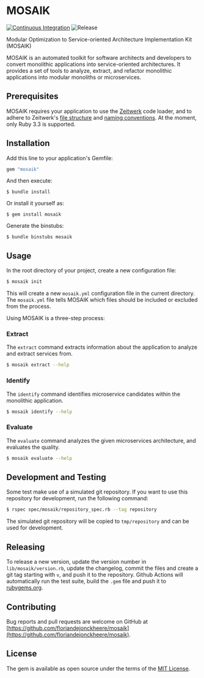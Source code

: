 # MOSAIK
[![Continuous Integration](https://github.com/floriandejonckheere/mosaik/actions/workflows/ci.yml/badge.svg)](https://github.com/floriandejonckheere/mosaik/actions/workflows/ci.yml)
![Release](https://img.shields.io/github/v/release/floriandejonckheere/mosaik?label=Latest%20release)

Modular Optimization to Service-oriented Architecture Implementation Kit (MOSAIK)

MOSAIK is an automated toolkit for software architects and developers to convert monolithic applications into service-oriented architectures.
It provides a set of tools to analyze, extract, and refactor monolithic applications into modular monoliths or microservices.

## Prerequisites

MOSAIK requires your application to use the [Zeitwerk](https://github.com/fxn/zeitwerk) code loader, and to adhere to Zeitwerk's [file structure](https://github.com/fxn/zeitwerk#file-structure) and [naming conventions](https://github.com/fxn/zeitwerk#zeitwerkinflector).
At the moment, only Ruby 3.3 is supported.

## Installation

Add this line to your application's Gemfile:

```ruby
gem "mosaik"
```

And then execute:

    $ bundle install

Or install it yourself as:

    $ gem install mosaik

Generate the binstubs:

    $ bundle binstubs mosaik

## Usage

In the root directory of your project, create a new configuration file:

```bash
$ mosaik init
```

This will create a new `mosaik.yml` configuration file in the current directory.
The `mosaik.yml` file tells MOSAIK which files should be included or excluded from the process.

Using MOSAIK is a three-step process:

### Extract

The `extract` command extracts information about the application to analyze and extract services from.

```bash
$ mosaik extract --help
```

### Identify

The `identify` command identifies microservice candidates within the monolithic application.

```bash
$ mosaik identify --help
```

### Evaluate

The `evaluate` command analyzes the given microservices architecture, and evaluates the quality.

```bash
$ mosaik evaluate --help
```
## Development and Testing

Some test make use of a simulated git repository. If you want to use this repository for development, run the following command:

```bash
$ rspec spec/mosaik/repository_spec.rb --tag repository
```

The simulated git repository will be copied to `tmp/repository` and can be used for development.

## Releasing

To release a new version, update the version number in `lib/mosaik/version.rb`, update the changelog, commit the files and create a git tag starting with `v`, and push it to the repository.
Github Actions will automatically run the test suite, build the `.gem` file and push it to [rubygems.org](https://rubygems.org).

## Contributing

Bug reports and pull requests are welcome on GitHub at [https://github.com/floriandejonckheere/mosaik](https://github.com/floriandejonckheere/mosaik). 

## License

The gem is available as open source under the terms of the [MIT License](https://opensource.org/licenses/MIT).
